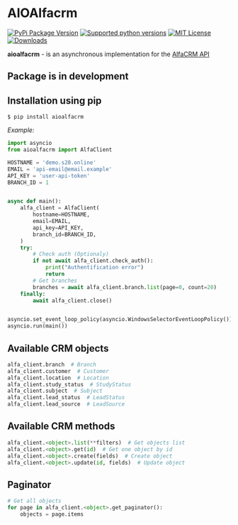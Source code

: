 # AIOAlfacrm

[![PyPi Package Version](https://img.shields.io/pypi/v/aioalfacrm.svg?style=flat-square)](https://pypi.python.org/pypi/aioalfacrm)
[![Supported python versions](https://img.shields.io/pypi/pyversions/aioalfacrm.svg?style=flat-square)](https://pypi.python.org/pypi/aioalfacrm)
[![MIT License](https://img.shields.io/pypi/l/aioalfacrm.svg?style=flat-blue)](https://opensource.org/licenses/MIT)
[![Downloads](https://img.shields.io/pypi/dm/aioalfacrm.svg?style=flat-square)](https://pypi.python.org/pypi/aioalfacrm)

**aioalfacrm** - is an asynchronous implementation for the [AlfaCRM API](https://alfacrm.pro/rest-api)

## Package is in development

## Installation using pip
```
$ pip install aioalfacrm
```

*Example:*

```python
import asyncio
from aioalfacrm import AlfaClient

HOSTNAME = 'demo.s20.online'
EMAIL = 'api-email@email.example'
API_KEY = 'user-api-token'
BRANCH_ID = 1


async def main():
    alfa_client = AlfaClient(
        hostname=HOSTNAME,
        email=EMAIL,
        api_key=API_KEY,
        branch_id=BRANCH_ID,
    )
    try:
        # Check auth (Optionaly)
        if not await alfa_client.check_auth():
            print("Authentification error")
            return
        # Get branches
        branches = await alfa_client.branch.list(page=0, count=20)
    finally:
        await alfa_client.close()


asyncio.set_event_loop_policy(asyncio.WindowsSelectorEventLoopPolicy())  # For Windows
asyncio.run(main())


```

## Available CRM objects

```python
alfa_client.branch  # Branch
alfa_client.customer  # Customer
alfa_client.location  # Location
alfa_client.study_status  # StudyStatus
alfa_client.subject  # Subject
alfa_client.lead_status  # LeadStatus
alfa_client.lead_source  # LeadSource
```

## Available CRM methods

```python
alfa_client.<object>.list(**filters)  # Get objects list
alfa_client.<object>.get(id)  # Get one object by id
alfa_client.<object>.create(fields)  # Create object
alfa_client.<object>.update(id, fields)  # Update object
```

## Paginator
```python
# Get all objects
for page in alfa_client.<object>.get_paginator():
    objects = page.items
```